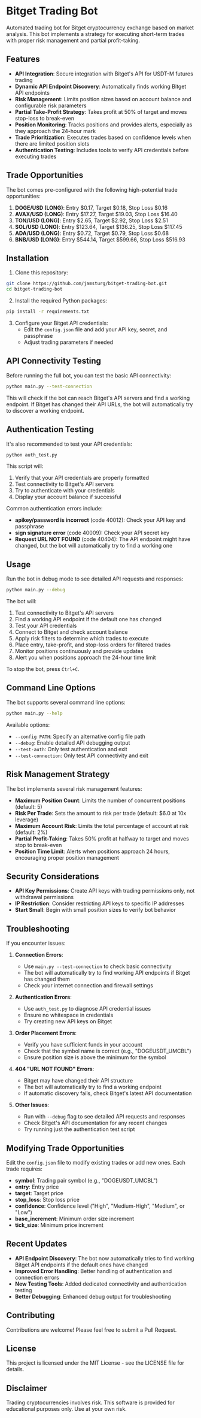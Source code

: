 # Bitget Trading Bot

Automated trading bot for Bitget cryptocurrency exchange based on market analysis. This bot implements a strategy for executing short-term trades with proper risk management and partial profit-taking.

## Features

- **API Integration**: Secure integration with Bitget's API for USDT-M futures trading
- **Dynamic API Endpoint Discovery**: Automatically finds working Bitget API endpoints
- **Risk Management**: Limits position sizes based on account balance and configurable risk parameters
- **Partial Take-Profit Strategy**: Takes profit at 50% of target and moves stop-loss to break-even
- **Position Monitoring**: Tracks positions and provides alerts, especially as they approach the 24-hour mark
- **Trade Prioritization**: Executes trades based on confidence levels when there are limited position slots
- **Authentication Testing**: Includes tools to verify API credentials before executing trades

## Trade Opportunities

The bot comes pre-configured with the following high-potential trade opportunities:

1. **DOGE/USD (LONG)**: Entry $0.17, Target $0.18, Stop Loss $0.16
2. **AVAX/USD (LONG)**: Entry $17.27, Target $19.03, Stop Loss $16.40
3. **TON/USD (LONG)**: Entry $2.65, Target $2.92, Stop Loss $2.51
4. **SOL/USD (LONG)**: Entry $123.64, Target $136.25, Stop Loss $117.45
5. **ADA/USD (LONG)**: Entry $0.72, Target $0.79, Stop Loss $0.68
6. **BNB/USD (LONG)**: Entry $544.14, Target $599.66, Stop Loss $516.93

## Installation

1. Clone this repository:
```bash
git clone https://github.com/jamsturg/bitget-trading-bot.git
cd bitget-trading-bot
```

2. Install the required Python packages:
```bash
pip install -r requirements.txt
```

3. Configure your Bitget API credentials:
   - Edit the `config.json` file and add your API key, secret, and passphrase
   - Adjust trading parameters if needed

## API Connectivity Testing

Before running the full bot, you can test the basic API connectivity:

```bash
python main.py --test-connection
```

This will check if the bot can reach Bitget's API servers and find a working endpoint. If Bitget has changed their API URLs, the bot will automatically try to discover a working endpoint.

## Authentication Testing

It's also recommended to test your API credentials:

```bash
python auth_test.py
```

This script will:
1. Verify that your API credentials are properly formatted
2. Test connectivity to Bitget's API servers
3. Try to authenticate with your credentials
4. Display your account balance if successful

Common authentication errors include:
- **apikey/password is incorrect** (code 40012): Check your API key and passphrase
- **sign signature error** (code 40009): Check your API secret key
- **Request URL NOT FOUND** (code 40404): The API endpoint might have changed, but the bot will automatically try to find a working one

## Usage

Run the bot in debug mode to see detailed API requests and responses:

```bash
python main.py --debug
```

The bot will:
1. Test connectivity to Bitget's API servers
2. Find a working API endpoint if the default one has changed
3. Test your API credentials
4. Connect to Bitget and check account balance
5. Apply risk filters to determine which trades to execute
6. Place entry, take-profit, and stop-loss orders for filtered trades
7. Monitor positions continuously and provide updates
8. Alert you when positions approach the 24-hour time limit

To stop the bot, press `Ctrl+C`.

## Command Line Options

The bot supports several command line options:

```bash
python main.py --help
```

Available options:
- `--config PATH`: Specify an alternative config file path
- `--debug`: Enable detailed API debugging output
- `--test-auth`: Only test authentication and exit
- `--test-connection`: Only test API connectivity and exit

## Risk Management Strategy

The bot implements several risk management features:

- **Maximum Position Count**: Limits the number of concurrent positions (default: 5)
- **Risk Per Trade**: Sets the amount to risk per trade (default: $6.0 at 10x leverage)
- **Maximum Account Risk**: Limits the total percentage of account at risk (default: 2%)
- **Partial Profit-Taking**: Takes 50% profit at halfway to target and moves stop to break-even
- **Position Time Limit**: Alerts when positions approach 24 hours, encouraging proper position management

## Security Considerations

- **API Key Permissions**: Create API keys with trading permissions only, not withdrawal permissions
- **IP Restriction**: Consider restricting API keys to specific IP addresses
- **Start Small**: Begin with small position sizes to verify bot behavior

## Troubleshooting

If you encounter issues:

1. **Connection Errors**:
   - Use `main.py --test-connection` to check basic connectivity
   - The bot will automatically try to find working API endpoints if Bitget has changed them
   - Check your internet connection and firewall settings

2. **Authentication Errors**:
   - Use `auth_test.py` to diagnose API credential issues
   - Ensure no whitespace in credentials
   - Try creating new API keys on Bitget

3. **Order Placement Errors**:
   - Verify you have sufficient funds in your account
   - Check that the symbol name is correct (e.g., "DOGEUSDT_UMCBL")
   - Ensure position size is above the minimum for the symbol

4. **404 "URL NOT FOUND" Errors**:
   - Bitget may have changed their API structure
   - The bot will automatically try to find a working endpoint
   - If automatic discovery fails, check Bitget's latest API documentation

5. **Other Issues**:
   - Run with `--debug` flag to see detailed API requests and responses
   - Check Bitget's API documentation for any recent changes
   - Try running just the authentication test script

## Modifying Trade Opportunities

Edit the `config.json` file to modify existing trades or add new ones. Each trade requires:

- **symbol**: Trading pair symbol (e.g., "DOGEUSDT_UMCBL")
- **entry**: Entry price
- **target**: Target price
- **stop_loss**: Stop loss price
- **confidence**: Confidence level ("High", "Medium-High", "Medium", or "Low")
- **base_increment**: Minimum order size increment
- **tick_size**: Minimum price increment

## Recent Updates

- **API Endpoint Discovery**: The bot now automatically tries to find working Bitget API endpoints if the default ones have changed
- **Improved Error Handling**: Better handling of authentication and connection errors
- **New Testing Tools**: Added dedicated connectivity and authentication testing
- **Better Debugging**: Enhanced debug output for troubleshooting

## Contributing

Contributions are welcome! Please feel free to submit a Pull Request.

## License

This project is licensed under the MIT License - see the LICENSE file for details.

## Disclaimer

Trading cryptocurrencies involves risk. This software is provided for educational purposes only. Use at your own risk.
